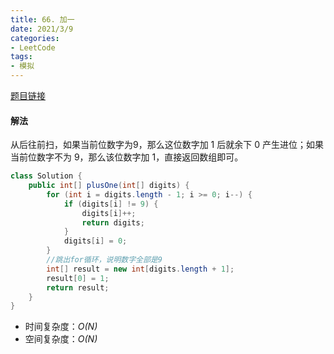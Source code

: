 ```yaml
---
title: 66. 加一
date: 2021/3/9
categories:
- LeetCode
tags:
- 模拟
---
```


[题目链接](https://leetcode-cn.com/problems/plus-one/)

#### 解法

从后往前扫，如果当前位数字为9，那么这位数字加 1 后就余下 0 产生进位；如果当前位数字不为 9，那么该位数字加 1，直接返回数组即可。

```java
class Solution {
    public int[] plusOne(int[] digits) {
        for (int i = digits.length - 1; i >= 0; i--) {
            if (digits[i] != 9) {
                digits[i]++;
                return digits;
            }
            digits[i] = 0;
        }
        //跳出for循环，说明数字全部是9
        int[] result = new int[digits.length + 1];
        result[0] = 1;
        return result;
    }
}
```

- 时间复杂度：*O(N)*
- 空间复杂度：*O(N)*
